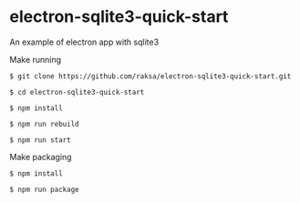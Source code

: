 # electron-sqlite3-quick-start

An example of electron app with sqlite3

Make running
````
$ git clone https://github.com/raksa/electron-sqlite3-quick-start.git

$ cd electron-sqlite3-quick-start

$ npm install

$ npm run rebuild

$ npm run start
````

Make packaging
````
$ npm install

$ npm run package
````
